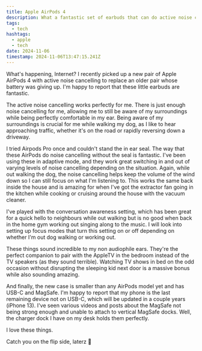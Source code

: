 ```yaml
---
title: Apple AirPods 4
description: What a fantastic set of earbuds that can do active noise cancelling without a seal.
tags:
  - tech
hashtags:
  - apple
  - tech
date: 2024-11-06
timestamp: 2024-11-06T13:47:15.241Z
---
```


What's happening, Internet? I recently picked up a new pair of Apple AirPods 4 with active noise cancelling to replace an older pair whose battery was giving up. I'm happy to report that these little earbuds are fantastic.

The active noise cancelling works perfectly for me. There is just enough noise cancelling for me, allowing me to still be aware of my surroundings while being perfectly comfortable in my ear. Being aware of my surroundings is crucial for me while walking my dog, as I like to hear approaching traffic, whether it's on the road or rapidly reversing down a driveway.

I tried Airpods Pro once and couldn't stand the in ear seal. The way that these AirPods do noise cancelling without the seal is fantastic.
I've been using these in adaptive mode, and they work great switching in and out of varying levels of noise cancelling depending on the situation. Again, while out walking the dog, the noise cancelling helps keep the volume of the wind down so I can still focus on what I'm listening to. This works the same back inside the house and is amazing for when I've got the extractor fan going in the kitchen while cooking or cruising around the house with the vacuum cleaner.

I've played with the conversation awareness setting, which has been great for a quick hello to neighbours while out walking but is no good when back in the home gym working out singing along to the music. I will look into setting up focus modes that turn this setting on or off depending on whether I'm out dog walking or working out.

These things sound incredible to my non audiophile ears. They're the perfect companion to pair with the AppleTV in the bedroom instead of the TV speakers (as they sound terrible). Watching TV shows in bed on the odd occasion without disrupting the sleeping kid next door is a massive bonus while also sounding amazing.

And finally, the new case is smaller than any AirPods model yet and has USB-C and MagSafe. I'm happy to report that my phone is the last remaining device not on USB-C, which will be updated in a couple years (iPhone 13). I've seen various videos and posts about the MagSafe not being strong enough and unable to attach to vertical MagSafe docks. Well, the charger dock I have on my desk holds them perfectly.

I love these things.

Catch you on the flip side, laterz 👋